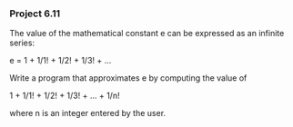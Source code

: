 ### Project 6.11
The value of the mathematical constant e can be expressed as an infinite series:

e = 1 + 1/1! + 1/2! + 1/3! + ...

Write a program that approximates e by computing the value of 

1 + 1/1! + 1/2! + 1/3! + ... + 1/n!

where n is an integer entered by the user.